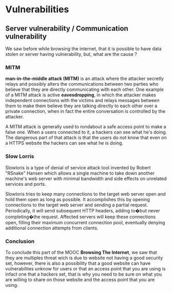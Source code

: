 # Vulnerabilities

## Server vulnerability / Communication vulnerability

We saw before while browsing the internet, that it is possible to have data stolen or server having vulnerability, but, what are the cause ?

### MITM

**man-in-the-middle attack (MITM)** is an attack where the attacker secretly relays and possibly alters the communications
between two parties who believe that they are directly communicating with each other. One example of a MITM attack is active
**eavesdropping**, in which the attacker makes independent connections with the victims and relays messages between them to make them
believe they are talking directly to each other over a private connection, when in fact the entire conversation is controlled by the attacker.

A MITM attack is generally used to rondabout a safe access point to make a false one. When a users connected to it, a hackers can see what he's doing.
The dangerous part of that attack is that the users do not know that even on a HTTPS website the hackers can see what he is doing.

### Slow Lorris

Slowloris is a type of denial of service attack tool invented by Robert "RSnake" Hansen which allows a single machine to take down another machine's web server
with minimal bandwidth and side effects on unrelated services and ports.

Slowloris tries to keep many connections to the target web server open and hold them open as long as possible.
It accomplishes this by opening connections to the target web server and sending a partial request.
Periodically, it will send subsequent HTTP headers, adding to�but never completing�the request.
Affected servers will keep these connections open, filling their maximum concurrent connection pool, eventually denying additional connection attempts from clients.

### Conclusion

To conclude this part of the MOOC **Browsing The Internet**, we saw that they are multiples threat wich is due to website not having a good security set,
however, there is also a possibility that a good website can have vulnerabilties unknow for users or that an access point that you are using is infact one that a
hackers set, that is why you need to be sure on what you are willing to share on those website and the access point that you are using.
